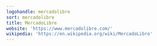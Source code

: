 ```yaml
---
logohandle: mercadolibre
sort: mercadolibre
title: MercadoLibre
website: 'https://www.mercadolibre.com/'
wikipedia: 'https://en.wikipedia.org/wiki/MercadoLibre'
---
```

